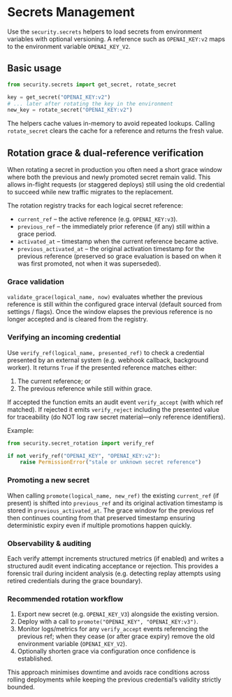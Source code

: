 # Secrets Management

Use the `security.secrets` helpers to load secrets from environment variables
with optional versioning. A reference such as `OPENAI_KEY:v2` maps to the
environment variable `OPENAI_KEY_V2`.

## Basic usage

```python
from security.secrets import get_secret, rotate_secret

key = get_secret("OPENAI_KEY:v2")
# ... later after rotating the key in the environment
new_key = rotate_secret("OPENAI_KEY:v2")
```

The helpers cache values in-memory to avoid repeated lookups. Calling
`rotate_secret` clears the cache for a reference and returns the fresh value.

## Rotation grace & dual-reference verification

When rotating a secret in production you often need a short grace window where
both the previous and newly promoted secret remain valid. This allows in-flight
requests (or staggered deploys) still using the old credential to succeed while
new traffic migrates to the replacement.

The rotation registry tracks for each logical secret reference:

* `current_ref` – the active reference (e.g. `OPENAI_KEY:v3`).
* `previous_ref` – the immediately prior reference (if any) still within a
  grace period.
* `activated_at` – timestamp when the current reference became active.
* `previous_activated_at` – the original activation timestamp for the previous
  reference (preserved so grace evaluation is based on when it was first
  promoted, not when it was superseded).

### Grace validation

`validate_grace(logical_name, now)` evaluates whether the previous reference is
still within the configured grace interval (default sourced from settings /
flags). Once the window elapses the previous reference is no longer accepted
and is cleared from the registry.

### Verifying an incoming credential

Use `verify_ref(logical_name, presented_ref)` to check a credential presented by
an external system (e.g. webhook callback, background worker). It returns
`True` if the presented reference matches either:

1. The current reference; or
1. The previous reference while still within grace.

If accepted the function emits an audit event `verify_accept` (with which ref
matched). If rejected it emits `verify_reject` including the presented value
for traceability (do NOT log raw secret material—only reference identifiers).

Example:

```python
from security.secret_rotation import verify_ref

if not verify_ref("OPENAI_KEY", "OPENAI_KEY:v2"):
    raise PermissionError("stale or unknown secret reference")
```

### Promoting a new secret

When calling `promote(logical_name, new_ref)` the existing `current_ref` (if
present) is shifted into `previous_ref` and its original activation timestamp is
stored in `previous_activated_at`. The grace window for the previous ref then
continues counting from that preserved timestamp ensuring deterministic expiry
even if multiple promotions happen quickly.

### Observability & auditing

Each verify attempt increments structured metrics (if enabled) and writes a
structured audit event indicating acceptance or rejection. This provides a
forensic trail during incident analysis (e.g. detecting replay attempts using
retired credentials during the grace boundary).

### Recommended rotation workflow

1. Export new secret (e.g. `OPENAI_KEY_V3`) alongside the existing version.
1. Deploy with a call to `promote("OPENAI_KEY", "OPENAI_KEY:v3")`.
1. Monitor logs/metrics for any `verify_accept` events referencing the previous
   ref; when they cease (or after grace expiry) remove the old environment
   variable (`OPENAI_KEY_V2`).
1. Optionally shorten grace via configuration once confidence is established.

This approach minimises downtime and avoids race conditions across rolling
deployments while keeping the previous credential’s validity strictly bounded.
